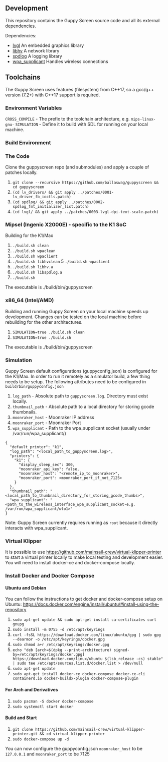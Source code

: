 ## Development

This repository contains the Guppy Screen source code and all its external dependencies.

Dependencies:
 - [lvgl](https://github.com/lvgl/lvgl)
   An embedded graphics library
 - [libhv](https://github.com/ithewei/libhv)
   A network library
 - [spdlog](https://github.com/gabime/spdlog)
   A logging library
 - [wpa_supplicant](https://w1.fi/wpa_supplicant/)
   Handles wireless connections

## Toolchains
The Guppy Screen uses features (filesystem) from C++17, so a gcc/g++ version (7.2+) with C++17 support is required.

### Environment Variables
`CROSS_COMPILE` - The prefix to the toolchain architecture, e.g. `mips-linux-gnu-`
`SIMULATION` - Define it to build with SDL for running on your local machine.

### Build Environment

### The Code

Clone the guppyscreen repo (and submodules) and apply a couple of patches locally.

1. `git clone --recursive https://github.com/ballaswag/guppyscreen && cd guppyscreen`
2. `(cd lv_drivers/ && git apply ../patches/0001-lv_driver_fb_ioctls.patch)`
3. `(cd spdlog/ && git apply ../patches/0002-spdlog_fmt_initializer_list.patch)`
4. `(cd lvgl/ && git apply ../patches/0003-lvgl-dpi-text-scale.patch)`

### Mipsel (Ingenic X2000E) - specific to the K1 SoC
Building for the K1/Max

1. `./build.sh clean`
2. `./build.sh wpaclean`
3. `./build.sh wpaclient`
4. `./build.sh libhvclean`
5 `./build.sh wpaclient`
6. `./build.sh libhv.a`
7. `./build.sh libspdlog.a`
8. `./build.sh`

The executable is ./build/bin/guppyscreen

### x86_64 (Intel/AMD)
Building and running Guppy Screen on your local machine speeds up development. Changes can be tested on the local machine before rebuilding for the other architectures.

1. `SIMULATION=true ./build.sh clean`
2. `SIMULATION=true ./build.sh`

The executable is ./build/bin/guppyscreen

### Simulation
Guppy Screen default configurations (guppyconfig.json) is configured for the K1/Max. In order to run it remotely as a simulator build, a few thing needs to be setup.
The following attributes need to be configured in `build/bin/guppyconfig.json`

1. `log_path` - Absolute path to `guppyscreen.log`. Directory must exist locally.
2. `thumbnail_path` - Absolute path to a local directory for storing gcode thumbnails.
3. `moonraker_host` - Moonraker IP address
4. `moonraker_port` - Moonraker Port
5. `wpa_supplicant` - Path to the wpa_supplicant socket (usually under /var/run/wpa_supplicant/)

```
{
  "default_printer": "k1",
  "log_path": "<local_path_to_guppyscreen.log>",
  "printers": {
    "k1": {
      "display_sleep_sec": 300,
      "moonraker_api_key": false,
      "moonraker_host": "<remote_ip_to_moonraker>",
      "moonraker_port": <moonraker_port_if_not_7125>
    }
  },
  "thumbnail_path": "<local_path_to_thumbnail_directory_for_storing_gcode_thumbs>",
  "wpa_supplicant": "<path_to_the_wireless_interface_wpa_supplicant_socket-e.g. /var/run/wpa_supplicant/wlo1>"
}

```

Note: Guppy Screen currently requires running as `root` because it directly interacts with wpa_supplicant.

### Virtual Klipper

It is possible to use https://github.com/mainsail-crew/virtual-klipper-printer to start a virtual printer locally
to make local testing and development easier.   You will need to install docker-ce and docker-compose locally.   

### Install Docker and Docker Compose

#### Ubuntu and Debian

You can follow the instructions to get docker and docker-compose setup on Ubuntu:
https://docs.docker.com/engine/install/ubuntu/#install-using-the-repository

1. `sudo apt-get update && sudo apt-get install ca-certificates curl gnupg`
2. `sudo install -m 0755 -d /etc/apt/keyrings`
3. `curl -fsSL https://download.docker.com/linux/ubuntu/gpg | sudo gpg --dearmor -o /etc/apt/keyrings/docker.gpg`
4. `sudo chmod a+r /etc/apt/keyrings/docker.gpg`
3. `echo "deb [arch=$(dpkg --print-architecture) signed-by=/etc/apt/keyrings/docker.gpg] https://download.docker.com/linux/ubuntu $(lsb_release -cs) stable" | sudo tee /etc/apt/sources.list.d/docker.list > /dev/null`
4. `sudo apt-get update`
5. `sudo apt-get install docker-ce docker-compose docker-ce-cli containerd.io docker-buildx-plugin docker-compose-plugin`

#### For Arch and Derivatives

1. `sudo pacman -S docker docker-compose`
2. `sudo systemctl start docker`

#### Build and Start

1. `git clone https://github.com/mainsail-crew/virtual-klipper-printer.git && cd virtual-klipper-printer`
2. `sudo docker-compose up -d`

You can now configure the guppyconfig.json `moonraker_host` to be `127.0.0.1` and `moonraker_port` to be 7125
